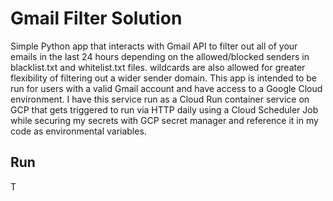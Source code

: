 # Gmail Filter Solution
Simple Python app that interacts with Gmail API to filter out all of your emails in the last 24 hours depending on the allowed/blocked senders in blacklist.txt and whitelist.txt files. wildcards are also allowed for greater flexibility of filtering out a wider sender domain. This app is intended to be run for users with a valid Gmail account and have access to a Google Cloud environment. I have this service run as a Cloud Run container service on GCP that gets triggered to run via HTTP daily using a Cloud Scheduler Job while securing my secrets with GCP secret manager and reference it in my code as environmental variables. 

## Run
T
